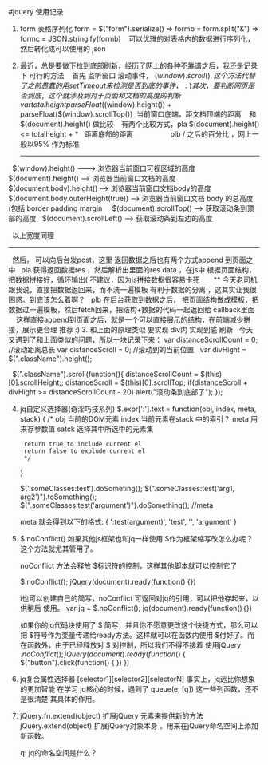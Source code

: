 #jquery 使用记录
1. form 表格序列化  form = $("form").serialize()  =>  formb = form.split("&") => formc = JSON.stringify(formb)
    可以优雅的对表格内的数据进行序列化，然后转化成可以使用的 json
2. 最近，总是要做下拉到底部刷新，经历了网上的各种不靠谱之后，我还是记录下 可行的方法
    首先 监听窗口 滚动事件， $(window).scroll()  , 这个方法代替了之前愚蠢的用setTimeout 来检测是否到底的事件， :)
    其次，要判断网页是否到底，这个就涉及到 对于页面和文档的高度 的判断
    var totalheight parseFloat($(window).height()) + parseFloat($(window).scrollTop())  当前窗口底端，距文档顶端的距离
    和 $(document).height() 做比较
    有两个比较方式，pla $(document).height() <= totalheight + *   距离底部的距离
                   plb / 之后的百分比 ，网上一般以95% 作为标准
                   
   ***     
   
   $(window).height() ---> 浏览器当前窗口可视区域的高度
   $(document).height() --> 浏览器当前窗口文档的高度
   $(document.body).height() --> 浏览器当前窗口文档body的高度
   $(document.body.outerHeight(true)) --> 浏览器当前窗口文档 body 的总高度 (包括 border padding margin
   
   $(document).scrollTop() --> 获取滚动条到顶部的高度
   $(document).scrollLeft() --> 获取滚动条到左边的高度
   
   以上宽度同理
   ***
   
   然后， 可以向后台发post，这里 返回数据之后也有两个方式append 到页面之中
   pla 获得返回数据res ，然后解析出里面的res.data ，在js中 根据页面结构，把数据拼接好，循环输出( 不建议，因为js拼接数据很容易卡死
       ** 今天老司机 跟我说，直接把数据返回来，而不洗一遍模板 有利于数据的分离 ，这其实让我很困惑。到底该怎么着啊？
   plb 在后台获取到数据之后， 把页面结构做成模板，把数据过一遍模板，然后fetch回来，把结构+数据的代码一起返回给 callback里面
       这样直接append到页面之后，就是一个可以直接展示的结构，在前端减少拼接，展示更合理 推荐 :)
3. 和上面的原理类似 要实现 div内 实现到底 刷新
   今天又遇到了和上面类似的问题，所以一块记录下来：
   var distanceScrollCount = 0; //滚动距离总长
   var distanceScroll = 0;   //滚动到的当前位置
   var divHight = $(".className").height();

   $(".className").scroll(function(){
     distanceScrollCount = $(this)[0].scrollHeight;;
     distanceScroll = $(this)[0].scrollTop;
     if(distanceScroll + divHight >= distanceScrollCount - 20)
          alert("滚动条到底部了");
     });


4. jq自定义选择器(奇淫巧技系列)
	$.expr[':'].text = function(obj, index, meta, stack) {
		/* obj 当前的DOM元素
		index 当前元素在stack 中的索引？
		meta 用来存参数值
		satck 选择其中所选中的元素集

		return true to include current el
		return false to explude current el
		*/
	}
	
	$('.someClasses:test').doSometing();
	$(".someClasses:test('arg1, arg2')").toSomething();
	$(".someClasses:test('argument')").doSomething(); //meta
	
	meta 就会得到以下的格式:
	{
		':test(argument)',
		'test',
		'',
		'argument'
	}

4. $.noConflict()
	如果其他js框架也和jq一样使用  $作为框架缩写改怎么办呢？
	这个方法就尤其管用了。

	noConflict 方法会释放 $标识符的控制，这样其他脚本就可以控制它了

	$.noConflict();
	jQuery(document).ready(function() {})

	i也可以创建自己的简写，noConflict 可返回对jq的引用，可以把他存起来，以供稍后 使用。
	var jq = $.noConflict();
	jq(document).ready(function()｛})

	如果你的jq代码块使用了 $ 简写，并且你不愿意更改这个快捷方式，那么可以把 $符号作为变量传递给ready方法。这样就可以在函数内使用 $付好了。而在函数外，由于已经释放对 $ 对控制，所以我们不得不接着 使用jQuery
	$.noConflict();
	jQuery(document).ready(function($) {
		$("button").click(function() {
		})
	})

5. jq复合属性选择器 [selector1][selector2][selectorN]
	事实上，jq远比你想象的更加智能
   在学习 jq核心的时候，遇到了  queue(e, [q]) 这一些列函数，还不是很清楚 其具体的作用。

6. jQuery.fn.extend(object) 扩展jQuery 元素来提供新的方法
   jQuery.extend(object) 扩展jQuery对象本身 。用来在jQuery命名空间上添加新函数。

   q: jq的命名空间是什么？


<script src="https://cdn.bootcss.com/jquery/3.2.1/jquery.js"></script>

